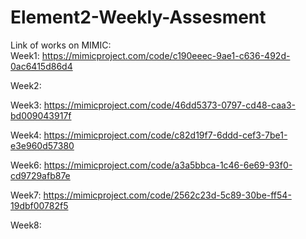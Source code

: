 # Element2-Weekly-Assesment 
 Link of works on MIMIC:  
 Week1: https://mimicproject.com/code/c190eeec-9ae1-c636-492d-0ac6415d86d4  
   
 Week2:  
   
 Week3: https://mimicproject.com/code/46dd5373-0797-cd48-caa3-bd009043917f  
   
 Week4: https://mimicproject.com/code/c82d19f7-6ddd-cef3-7be1-e3e960d57380   
   
 Week6: https://mimicproject.com/code/a3a5bbca-1c46-6e69-93f0-cd9729afb87e  
  
 Week7: https://mimicproject.com/code/2562c23d-5c89-30be-ff54-19dbf00782f5   
   
 Week8:  
  
